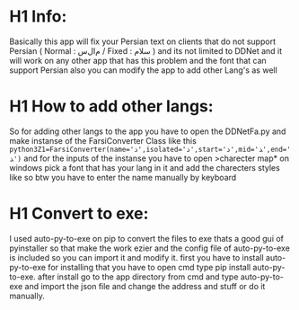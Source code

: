 # H1 Info:
Basically this app will fix your Persian text on clients that do not support Persian ( Normal : ﻡﺍﻝﺱ / Fixed : سلام )
and its not limited to DDNet and it will work on any other app that has this problem and the font that can support Persian
also you can modify the app to add other Lang's as well

# H1 How to add other langs:
So for adding other langs to the app you have to open the DDNetFa.py
and make instanse of the FarsiConverter Class like this ```python3Z1=FarsiConverter(name='ذ',isolated='ﺫ',start='ﺫ',mid='ﺬ',end='ﺬ')```
and for the inputs of the instanse you have to open >charecter map* on windows pick a font that has your lang in it and add the charecters styles like so
btw you have to enter the name manually by keyboard

# H1 Convert to exe:
I used auto-py-to-exe on pip to convert the files to exe thats a good gui of pyinstaller so that make the work ezier
and the config file of auto-py-to-exe is included so you can import it and modify it.
first you have to install auto-py-to-exe for installing that you have to open cmd type pip install auto-py-to-exe.
after install go to the app directory from cmd and type auto-py-to-exe and import the json file and change the address and stuff or do it manually.

